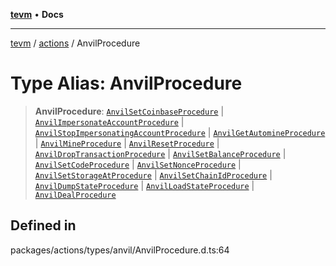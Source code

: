 [**tevm**](../../README.md) • **Docs**

***

[tevm](../../modules.md) / [actions](../README.md) / AnvilProcedure

# Type Alias: AnvilProcedure

> **AnvilProcedure**: [`AnvilSetCoinbaseProcedure`](AnvilSetCoinbaseProcedure.md) \| [`AnvilImpersonateAccountProcedure`](AnvilImpersonateAccountProcedure.md) \| [`AnvilStopImpersonatingAccountProcedure`](AnvilStopImpersonatingAccountProcedure.md) \| [`AnvilGetAutomineProcedure`](AnvilGetAutomineProcedure.md) \| [`AnvilMineProcedure`](AnvilMineProcedure.md) \| [`AnvilResetProcedure`](AnvilResetProcedure.md) \| [`AnvilDropTransactionProcedure`](AnvilDropTransactionProcedure.md) \| [`AnvilSetBalanceProcedure`](AnvilSetBalanceProcedure.md) \| [`AnvilSetCodeProcedure`](AnvilSetCodeProcedure.md) \| [`AnvilSetNonceProcedure`](AnvilSetNonceProcedure.md) \| [`AnvilSetStorageAtProcedure`](AnvilSetStorageAtProcedure.md) \| [`AnvilSetChainIdProcedure`](AnvilSetChainIdProcedure.md) \| [`AnvilDumpStateProcedure`](AnvilDumpStateProcedure.md) \| [`AnvilLoadStateProcedure`](AnvilLoadStateProcedure.md) \| [`AnvilDealProcedure`](AnvilDealProcedure.md)

## Defined in

packages/actions/types/anvil/AnvilProcedure.d.ts:64
